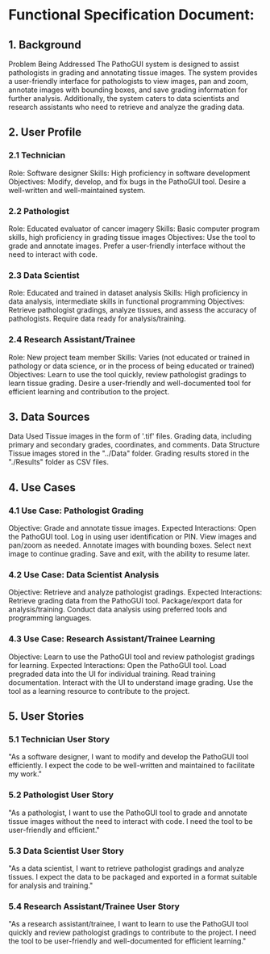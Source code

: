 # Functional Specification Document:
## 1. Background
Problem Being Addressed
The PathoGUI system is designed to assist pathologists in grading and annotating tissue images. The system provides a user-friendly interface for pathologists to view images, pan and zoom, annotate images with bounding boxes, and save grading information for further analysis. Additionally, the system caters to data scientists and research assistants who need to retrieve and analyze the grading data.

## 2. User Profile
### 2.1 Technician
Role: Software designer
Skills: High proficiency in software development
Objectives: Modify, develop, and fix bugs in the PathoGUI tool. Desire a well-written and well-maintained system.
### 2.2 Pathologist
Role: Educated evaluator of cancer imagery
Skills: Basic computer program skills, high proficiency in grading tissue images
Objectives: Use the tool to grade and annotate images. Prefer a user-friendly interface without the need to interact with code.
### 2.3 Data Scientist
Role: Educated and trained in dataset analysis
Skills: High proficiency in data analysis, intermediate skills in functional programming
Objectives: Retrieve pathologist gradings, analyze tissues, and assess the accuracy of pathologists. Require data ready for analysis/training.
### 2.4 Research Assistant/Trainee
Role: New project team member
Skills: Varies (not educated or trained in pathology or data science, or in the process of being educated or trained)
Objectives: Learn to use the tool quickly, review pathologist gradings to learn tissue grading. Desire a user-friendly and well-documented tool for efficient learning and contribution to the project.
## 3. Data Sources
Data Used
Tissue images in the form of '.tif' files.
Grading data, including primary and secondary grades, coordinates, and comments.
Data Structure
Tissue images stored in the "../Data" folder.
Grading results stored in the "./Results" folder as CSV files.
## 4. Use Cases
### 4.1 Use Case: Pathologist Grading
Objective: Grade and annotate tissue images.
Expected Interactions:
Open the PathoGUI tool.
Log in using user identification or PIN.
View images and pan/zoom as needed.
Annotate images with bounding boxes.
Select next image to continue grading.
Save and exit, with the ability to resume later.
### 4.2 Use Case: Data Scientist Analysis
Objective: Retrieve and analyze pathologist gradings.
Expected Interactions:
Retrieve grading data from the PathoGUI tool.
Package/export data for analysis/training.
Conduct data analysis using preferred tools and programming languages.
### 4.3 Use Case: Research Assistant/Trainee Learning
Objective: Learn to use the PathoGUI tool and review pathologist gradings for learning.
Expected Interactions:
Open the PathoGUI tool.
Load pregraded data into the UI for individual training.
Read training documentation.
Interact with the UI to understand image grading.
Use the tool as a learning resource to contribute to the project.
## 5. User Stories
### 5.1 Technician User Story
"As a software designer, I want to modify and develop the PathoGUI tool efficiently. I expect the code to be well-written and maintained to facilitate my work."

### 5.2 Pathologist User Story
"As a pathologist, I want to use the PathoGUI tool to grade and annotate tissue images without the need to interact with code. I need the tool to be user-friendly and efficient."

### 5.3 Data Scientist User Story
"As a data scientist, I want to retrieve pathologist gradings and analyze tissues. I expect the data to be packaged and exported in a format suitable for analysis and training."

### 5.4 Research Assistant/Trainee User Story
"As a research assistant/trainee, I want to learn to use the PathoGUI tool quickly and review pathologist gradings to contribute to the project. I need the tool to be user-friendly and well-documented for efficient learning."
